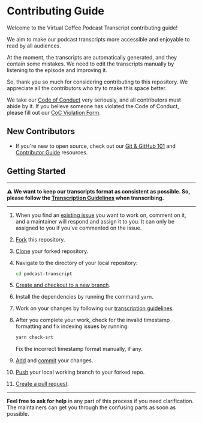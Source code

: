 # Contributing Guide

Welcome to the Virtual Coffee Podcast Transcript contributing guide!

We aim to make our podcast transcripts more accessible and enjoyable to read by all audiences.

At the moment, the transcripts are automatically generated, and they contain some mistakes.
We need to edit the transcripts manually by listening to the episode and improving it.

So, thank you so much for considering contributing to this repository. We appreciate all the contributors who try to make this space better.

We take our [Code of Conduct](https://virtualcoffee.io/code-of-conduct) very seriously, and all contributors must abide by it. If you believe someone has violated the Code of Conduct, please fill out our [CoC Violation Form](https://virtualcoffee.io/report-coc-violation).

## New Contributors

- If you're new to open source, check out our [Git & GitHub 101](https://virtualcoffee.io/resources/developer-resources/open-source/git-101) and [Contributor Guide](https://virtualcoffee.io/resources/developer-resources/open-source/contributor-guide) resources.

## Getting Started

---

**⚠️ We want to keep our transcripts format as consistent as possible. So, please follow the [Transcription Guidelines](/Transcriptions-Guidelines.md) when transcribing.**

---

1. When you find an [existing issue](https://github.com/Virtual-Coffee/podcast-transcripts/issues) you want to work on, comment on it, and a maintainer will respond and assign it to you. It can only be assigned to you if you've commented on the issue.
2. [Fork](https://docs.github.com/en/get-started/quickstart/fork-a-repo#forking-a-repository) this repository.
3. [Clone](https://docs.github.com/en/get-started/quickstart/fork-a-repo#cloning-your-forked-repository) your forked repository.
4. Navigate to the directory of your local repository:

    ```bash
    cd podcast-transcript
    ```
5. [Create and checkout to a new branch](https://www.shellhacks.com/git-create-new-branch-and-checkout/).
6. Install the dependencies by running the command `yarn`.
7. Work on your changes by following our [transcription guidelines](/Transcriptions-Guidelines.md).
8. After you complete your work, check for the invalid timestamp formatting and fix indexing issues by running:

    ```bash
    yarn check-srt
    ```
    
    Fix the incorrect timestamp format manually, if any.
9. [Add](https://github.com/git-guides/git-add#common-usages-and-options-for-git-add) and [commit](https://github.com/git-guides/git-commit#common-usages-and-options-for-git-commit) your changes.
10. [Push](https://www.atlassian.com/git/tutorials/syncing/git-push) your local working branch to your forked repo.
11. [Create a pull request](https://docs.github.com/en/pull-requests/collaborating-with-pull-requests/proposing-changes-to-your-work-with-pull-requests/creating-a-pull-request#creating-the-pull-request).

---

**Feel free to ask for help** in any part of this process if you need clarification. The maintainers can get you through the confusing parts as soon as possible.

